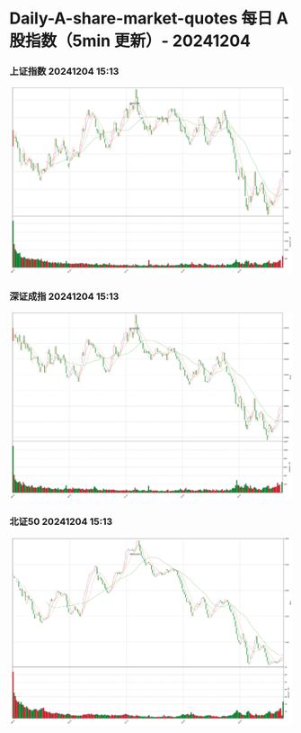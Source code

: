 
# Daily-A-share-market-quotes 每日 A 股指数（5min 更新）- 20241204

### 上证指数 20241204 15:13
![](./fig/2024/12/20241204-sh000001.png)

### 深证成指 20241204 15:13
![](./fig/2024/12/20241204-sz399001.png)

### 北证50 20241204 15:13
![](./fig/2024/12/20241204-bj899050.png)
